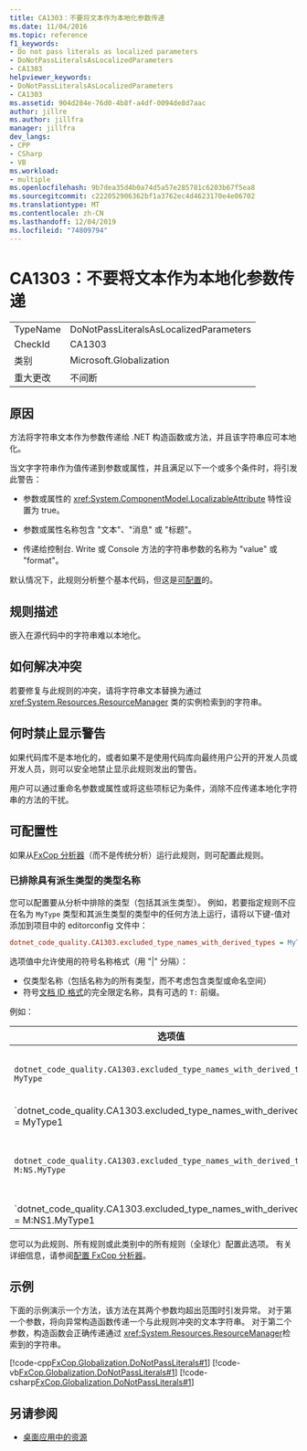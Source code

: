 ```yaml
---
title: CA1303：不要将文本作为本地化参数传递
ms.date: 11/04/2016
ms.topic: reference
f1_keywords:
- Do not pass literals as localized parameters
- DoNotPassLiteralsAsLocalizedParameters
- CA1303
helpviewer_keywords:
- DoNotPassLiteralsAsLocalizedParameters
- CA1303
ms.assetid: 904d284e-76d0-4b8f-a4df-0094de8d7aac
author: jillre
ms.author: jillfra
manager: jillfra
dev_langs:
- CPP
- CSharp
- VB
ms.workload:
- multiple
ms.openlocfilehash: 9b7dea35d4b0a74d5a57e285781c6203b67f5ea8
ms.sourcegitcommit: c222052906362bf1a3762ec4d4623170e4e06702
ms.translationtype: MT
ms.contentlocale: zh-CN
ms.lasthandoff: 12/04/2019
ms.locfileid: "74809794"
---
```

# <a name="ca1303-do-not-pass-literals-as-localized-parameters"></a>CA1303：不要将文本作为本地化参数传递

|||
|-|-|
|TypeName|DoNotPassLiteralsAsLocalizedParameters|
|CheckId|CA1303|
|类别|Microsoft.Globalization|
|重大更改|不间断|

## <a name="cause"></a>原因

方法将字符串文本作为参数传递给 .NET 构造函数或方法，并且该字符串应可本地化。

当文字字符串作为值传递到参数或属性，并且满足以下一个或多个条件时，将引发此警告：

- 参数或属性的 <xref:System.ComponentModel.LocalizableAttribute> 特性设置为 true。

- 参数或属性名称包含 "文本"、"消息" 或 "标题"。

- 传递给控制台. Write 或 Console 方法的字符串参数的名称为 "value" 或 "format"。

默认情况下，此规则分析整个基本代码，但这是[可配置](#configurability)的。

## <a name="rule-description"></a>规则描述

嵌入在源代码中的字符串难以本地化。

## <a name="how-to-fix-violations"></a>如何解决冲突

若要修复与此规则的冲突，请将字符串文本替换为通过 <xref:System.Resources.ResourceManager> 类的实例检索到的字符串。

## <a name="when-to-suppress-warnings"></a>何时禁止显示警告

如果代码库不是本地化的，或者如果不是使用代码库向最终用户公开的开发人员或开发人员，则可以安全地禁止显示此规则发出的警告。

用户可以通过重命名参数或属性或将这些项标记为条件，消除不应传递本地化字符串的方法的干扰。

## <a name="configurability"></a>可配置性

如果从[FxCop 分析器](install-fxcop-analyzers.md)（而不是传统分析）运行此规则，则可配置此规则。

### <a name="excluded-type-names-with-derived-types"></a>已排除具有派生类型的类型名称

您可以配置要从分析中排除的类型（包括其派生类型）。 例如，若要指定规则不应在名为 `MyType` 类型和其派生类型的类型中的任何方法上运行，请将以下键-值对添加到项目中的 editorconfig 文件中：

```ini
dotnet_code_quality.CA1303.excluded_type_names_with_derived_types = MyType
```

选项值中允许使用的符号名称格式（用 "|" 分隔）：
  - 仅类型名称（包括名称为的所有类型，而不考虑包含类型或命名空间）
  - 符号[文档 ID 格式](https://github.com/dotnet/csharplang/blob/master/spec/documentation-comments.md#id-string-format)的完全限定名称，具有可选的 `T:` 前缀。

例如：

| 选项值 | 总结 |
| --- | --- |
|`dotnet_code_quality.CA1303.excluded_type_names_with_derived_types = MyType` | 匹配所有名为 "MyType" 的类型及其在编译中的所有派生类型
|`dotnet_code_quality.CA1303.excluded_type_names_with_derived_types = MyType1|MyType2` | 匹配所有名为 "MyType1" 或 "MyType2" 的类型及其在编译中的所有派生类型
|`dotnet_code_quality.CA1303.excluded_type_names_with_derived_types = M:NS.MyType` | 将特定类型 "MyType" 与给定的完全限定名称及其所有派生类型进行匹配
|`dotnet_code_quality.CA1303.excluded_type_names_with_derived_types = M:NS1.MyType1|M:NS2.MyType2` | 将特定类型 "MyType1" 和 "MyType2" 与各自的完全限定名称及其所有派生类型进行匹配

您可以为此规则、所有规则或此类别中的所有规则（全球化）配置此选项。 有关详细信息，请参阅[配置 FxCop 分析器](configure-fxcop-analyzers.md)。

## <a name="example"></a>示例

下面的示例演示一个方法，该方法在其两个参数均超出范围时引发异常。 对于第一个参数，将向异常构造函数传递一个与此规则冲突的文本字符串。 对于第二个参数，构造函数会正确传递通过 <xref:System.Resources.ResourceManager>检索到的字符串。

[!code-cpp[FxCop.Globalization.DoNotPassLiterals#1](../code-quality/codesnippet/CPP/ca1303-do-not-pass-literals-as-localized-parameters_1.cpp)]
[!code-vb[FxCop.Globalization.DoNotPassLiterals#1](../code-quality/codesnippet/VisualBasic/ca1303-do-not-pass-literals-as-localized-parameters_1.vb)]
[!code-csharp[FxCop.Globalization.DoNotPassLiterals#1](../code-quality/codesnippet/CSharp/ca1303-do-not-pass-literals-as-localized-parameters_1.cs)]

## <a name="see-also"></a>另请参阅

- [桌面应用中的资源](/dotnet/framework/resources/index)
